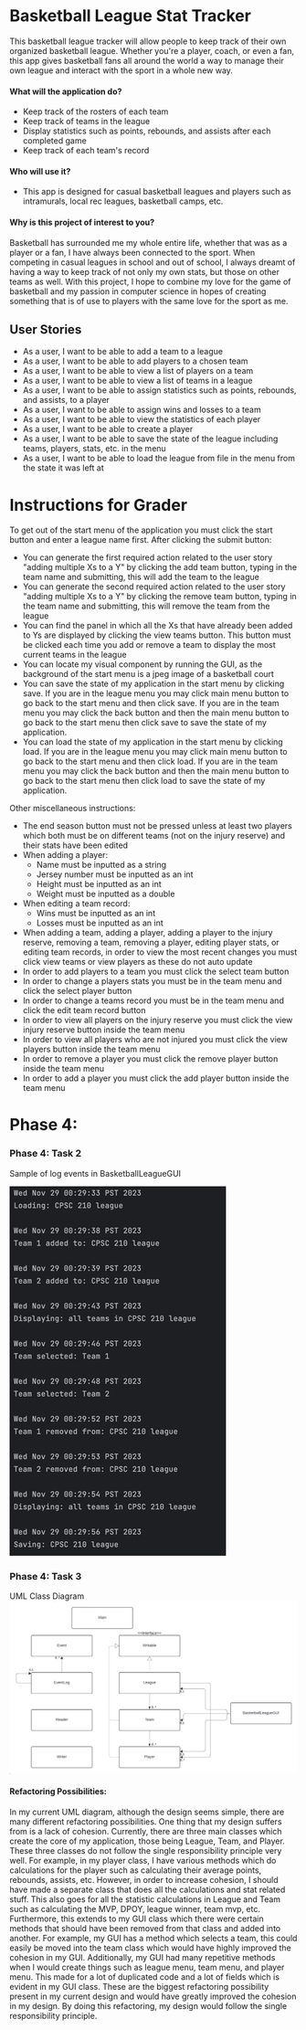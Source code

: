 # Basketball League Stat Tracker

This basketball league tracker will allow people to keep track of their own
organized basketball league. Whether you're a player, coach, or even a fan,
this app gives basketball fans all around the world a way to manage their own
league and interact with the sport in a whole new way.

#### What will the application do?
* Keep track of the rosters of each team
* Keep track of teams in the league
* Display statistics such as points, rebounds, and assists after each completed game
* Keep track of each team's record

#### Who will use it?
* This app is designed for casual basketball leagues and players such as intramurals, local rec leagues, basketball 
camps, etc.

#### Why is this project of interest to you?

Basketball has surrounded me my whole entire life, whether that was as a player or a fan, I have always been 
connected to the sport. When competing in casual leagues in school and out of school, I always dreamt of having a way
to keep track of not only my own stats, but those on other teams as well. With this project, I hope to combine my love
for the game of basketball and my passion in computer science in hopes of creating something that is of use to players
with the same love for the sport as me.
## User Stories
* As a user, I want to be able to add a team to a league
* As a user, I want to be able to add players to a chosen team
* As a user, I want to be able to view a list of players on a team
* As a user, I want to be able to view a list of teams in a league
* As a user, I want to be able to assign statistics such as points, rebounds, and assists, to a player
* As a user, I want to be able to assign wins and losses to a team
* As a user, I want to be able to view the statistics of each player
* As a user, I want to be able to create a player
* As a user, I want to be able to save the state of the league including teams, players, stats, etc. in the menu
* As a user, I want to be able to load the league from file in the menu from the state it was left at

# Instructions for Grader
To get out of the start menu of the application you must click the start button and enter a league name first. 
After clicking the submit button:
* You can generate the first required action related to the user story "adding multiple Xs to a Y" by clicking the add
team button, typing in the team name and submitting, this will add the team to the league
* You can generate the second required action related to the user story "adding multiple Xs to a Y" by clicking the
remove team button, typing in the team name and submitting, this will remove the team from the league
* You can find the panel in which all the Xs that have already been added to Ys are displayed by clicking the view teams
button. This button must be clicked each time you add or remove a team to display the most current teams in the league
* You can locate my visual component by running the GUI, as the background of the start menu is a jpeg image of a 
basketball court
* You can save the state of my application in the start menu by clicking save. If you are in the league menu you may 
click main menu button to go back to the start menu and then click save. If you are in the team menu you may click the 
back button and then the main menu button to go back to the start menu then click save to save the state of my 
application.
* You can load the state of my application in the start menu by clicking load. If you are in the league menu you may
click main menu button to go back to the start menu and then click load. If you are in the team menu you may click the
back button and then the main menu button to go back to the start menu then click load to save the state of my
application.

Other miscellaneous instructions:
* The end season button must not be pressed unless at least two players which both must be on different teams (not on 
the injury reserve) and their stats have been edited
* When adding a player:
  * Name must be inputted as a string
  * Jersey number must be inputted as an int
  * Height must be inputted as an int
  * Weight must be inputted as a double
* When editing a team record:
  * Wins must be inputted as an int
  * Losses must be inputted as an int
* When adding a team, adding a player, adding a player to the injury reserve, removing a team, removing a player, 
editing player stats, or editing team records, in order to view the most recent changes you must click view teams or
view players as these do not auto update
* In order to add players to a team you must click the select team button
* In order to change a players stats you must be in the team menu and click the select player button
* In order to change a teams record you must be in the team menu and click the edit team record button
* In order to view all players on the injury reserve you must click the view injury reserve button inside the team menu
* In order to view all players who are not injured you must click the view players button inside the team menu
* In order to remove a player you must click the remove player button inside the team menu
* In order to add a player you must click the add player button inside the team menu
# Phase 4:


### Phase 4: Task 2
Sample of log events in BasketballLeagueGUI

![img.png](img.png)


### Phase 4: Task 3
UML Class Diagram
![img_1.png](img_1.png)

#### Refactoring Possibilities:
In my current UML diagram, although the design seems simple, there are many different refactoring 
possibilities. One thing that my design suffers from is a lack of cohesion. Currently, there are three main classes 
which create the core of my application, those being League, Team, and Player. These three classes do not follow the
single responsibility principle very well. For example, in my player class, I have various methods which do calculations
for the player such as calculating their average points, rebounds, assists, etc. However, in order to increase
cohesion, I should have made a separate class that does all the calculations and stat related stuff. This also goes for
all the statistic calculations in League and Team such as calculating the MVP, DPOY, league winner, team mvp, etc.
Furthermore, this extends to my GUI class which there were certain methods that should have been removed from that class
and added into another. For example, my GUI has a method which selects a team, this could easily be moved into the team
class which would have highly improved the cohesion in my GUI. Additionally, my GUI had many repetitive methods when I
would create things such as league menu, team menu, and player menu. This made for a lot of duplicated code and a lot of
fields which is evident in my GUI class. These are the biggest refactoring possibility present in my
current design and would have greatly improved the cohesion in my design. By doing this refactoring, my design would
follow the single responsibility principle.





